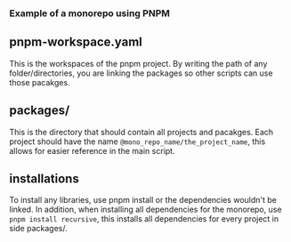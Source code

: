 ### Example of a monorepo using PNPM

## pnpm-workspace.yaml
This is the workspaces of the pnpm project. By writing the path of any folder/directories, you are linking the packages so other scripts can use those pacakges.

## packages/
This is the directory that should contain all projects and pacakges. Each project should have the name `@mono_repo_name/the_project_name`, this allows for easier reference in the main script.

## installations
To install any libraries, use pnpm install or the dependencies wouldn't be linked.
In addition, when installing all dependencies for the monorepo, use `pnpm install recursive`, this installs all dependencies for every project in side packages/.